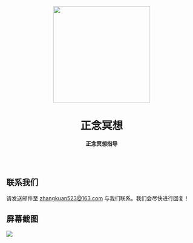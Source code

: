 <div align="center">
  <img src="https://user-images.githubusercontent.com/5158525/186380279-fabed2ab-39f2-4e9d-9a56-c4abdb621e1d.png" width="256" height="256">
  <h1>正念冥想</h1>
  <p>
    <b>正念冥想指导</b>
  </p>

  <br>
  <br>
</div>

## 联系我们

请发送邮件至 zhangkuan523@163.com 与我们联系。我们会尽快进行回复！

## 屏幕截图

![](https://user-images.githubusercontent.com/5158525/186382299-1ddf47d5-fbd0-4f65-a02f-6298ffa66b98.png)
